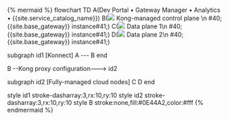 <!--vale off -->
{% mermaid %}
flowchart TD
A(Dev Portal &bull; Gateway Manager &bull; Analytics &bull; {{site.service_catalog_name}})
B(<img src="/assets/images/logos/kogo-white.svg" style="max-height:20px" class="no-image-expand"/> Kong-managed control plane \n #40;{{site.base_gateway}} instance#41;)
C(<img src="/assets/images/logos/KogoBlue.svg" style="max-height:20px" class="no-image-expand"/> Data plane 1\n #40;{{site.base_gateway}} instance#41;)
D(<img src="/assets/images/logos/KogoBlue.svg" style="max-height:20px" class="no-image-expand"/> Data plane 2\n #40;{{site.base_gateway}} instance#41;)

subgraph id1 [Konnect]
A --- B
end

B --Kong proxy 
configuration---> id2

subgraph id2 [Fully-managed cloud nodes]
C
D
end

style id1 stroke-dasharray:3,rx:10,ry:10
style id2 stroke-dasharray:3,rx:10,ry:10
style B stroke:none,fill:#0E44A2,color:#fff
{% endmermaid %}
<!-- vale on-->
